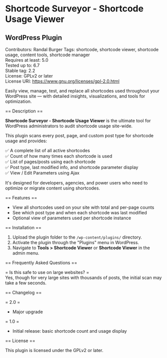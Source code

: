 # Shortcode Surveyor - Shortcode Usage Viewer
## WordPress Plugin
Contributors: Randal Burger 
Tags: shortcode, shortcode viewer, shortcode usage, content tools, shortcode manager  
Requires at least: 5.0  
Tested up to: 6.7  
Stable tag: 2.2  
License: GPLv2 or later  
License URI: https://www.gnu.org/licenses/gpl-2.0.html  

Easily view, manage, test, and replace all shortcodes used throughout your WordPress site — with detailed insights, visualizations, and tools for optimization.

== Description ==

**Shortcode Surveyor - Shortcode Usage Viewer** is the ultimate tool for WordPress administrators to audit shortcode usage site-wide.

This plugin scans every post, page, and custom post type for shortcode usage and provides:

✅ A complete list of all active shortcodes  
✅ Count of how many times each shortcode is used  
✅ List of pages/posts using each shortcode   
✅ Post type, last modified info, and shortcode parameter display  
✅ View / Edit Parameters using Ajax 

It's designed for developers, agencies, and power users who need to optimize or migrate content using shortcodes.

== Features ==

- View all shortcodes used on your site with total and per-page counts
- See which post type and when each shortcode was last modified
- Optional view of parameters used per shortcode instance


== Installation ==

1. Upload the plugin folder to the `/wp-content/plugins/` directory.
2. Activate the plugin through the "Plugins" menu in WordPress.
3. Navigate to **Tools > Shortcode Viewer** or **Shortcode Viewer** in the admin menu.

== Frequently Asked Questions ==

= Is this safe to use on large websites? =  
Yes, though for very large sites with thousands of posts, the initial scan may take a few seconds.


== Changelog ==

= 2.0 =
* Major upgrade

= 1.0 =
* Initial release: basic shortcode count and usage display

== License ==

This plugin is licensed under the GPLv2 or later.  
